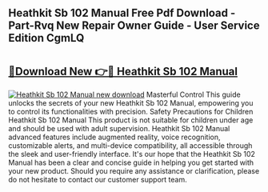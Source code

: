 ## Heathkit Sb 102 Manual Free Pdf Download - Part-Rvq New Repair Owner Guide - User Service Edition CgmLQ

# <h2><a href="http://bc41251.oget.top/?id=Heathkit+Sb+102+Manual">🔗Download New 👉🔴 Heathkit Sb 102 Manual</a></h2>

[![Heathkit Sb 102 Manual new download](https://i.imgur.com/5g1atiW.png)](http://bc41251.oget.top/?id=Heathkit+Sb+102+Manual)
Masterful Control This guide unlocks the secrets of your new Heathkit Sb 102 Manual, empowering you to control its functionalities with precision. Safety Precautions for Children Heathkit Sb 102 Manual This product is not suitable for children under age and should be used with adult supervision. Heathkit Sb 102 Manual advanced features include augmented reality, voice recognition, customizable alerts, and multi-device compatibility, all accessible through the sleek and user-friendly interface. It's our hope that the Heathkit Sb 102 Manual has been a clear and concise guide in helping you get started with your new product. Should you require any assistance or clarification, please do not hesitate to contact our customer support team.
